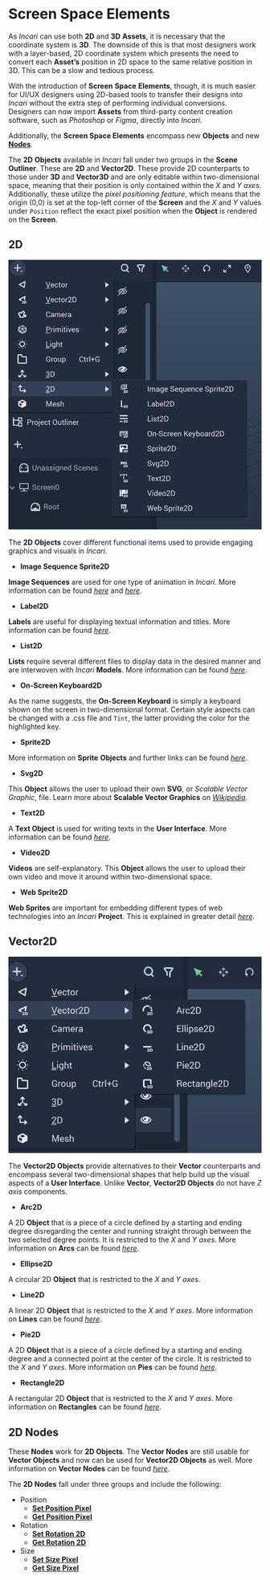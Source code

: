 # Screen Space Elements

As _Incari_ can use both **2D** and **3D** **Assets**, it is necessary that the coordinate system is **3D**. The downside of this is that most designers work with a layer-based, 2D coordinate system which presents the need to convert each **Asset’s** position in 2D space to the same relative position in 3D. This can be a slow and tedious process.

With the introduction of **Screen** **Space** **Elements**, though, it is much easier for UI/UX designers using 2D-based tools to transfer their designs into _Incari_ without the extra step of performing individual conversions. Designers can now import **Assets** from third-party content creation software, such as _Photoshop_ or _Figma_, directly into _Incari_.

Additionally, the **Screen Space Elements** encompass new **Objects** and new [**Nodes**](https://docs.incari.com/incari-studio/v/2021.3-unreleased/getting-started/scene-objects/screen-space-elements#2d-nodes).

The **2D** **Objects** available in _Incari_ fall under two groups in the **Scene Outliner**. These are **2D** and **Vector2D**. These provide 2D counterparts to those under **3D** and **Vector3D** and are only editable within two-dimensional space, meaning that their position is only contained within the _X_ and _Y_ _axes_. Additionally, these utilize the _pixel positioning feature_, which means that the origin \(0,0\) is set at the top-left corner of the **Screen** and the _X_ and _Y_ values under `Position` reflect the exact pixel position when the **Object** is rendered on the **Screen**.

## 2D

![2D Objects](../../.gitbook/assets/2Delements.png)

The **2D Objects** cover different functional items used to provide engaging graphics and visuals in _Incari_.

* **Image Sequence Sprite2D** 

**Image Sequences** are used for one type of animation in _Incari_. More information can be found [_here_](https://docs.incari.com/incari-studio/demo-projects/4-methods-of-animation#3-image-sequence) and [_here_](../../modules/image-sequence-editor.md).

* **Label2D**

**Labels** are useful for displaying textual information and titles. More information can be found [_here_](../../toolbox/incari/vector/label/).

* **List2D**

**Lists** require several different files to display data in the desired manner and are interwoven with _Incari_ **Models**. More information can be found [_here_](list-widget.md).

* **On-Screen Keyboard2D**

As the name suggests, the **On-Screen Keyboard** is simply a keyboard shown on the screen in two-dimensional format. Certain style aspects can be changed with a .css file and `Tint`, the latter providing the color for the highlighted key.

* **Sprite2D**

More information on **Sprite** **Objects** and further links can be found [_here_](sprite.md).

* **Svg2D**

This **Object** allows the user to upload their own **SVG**, or _Scalable Vector Graphic_, file. Learn more about **Scalable Vector Graphics** on [_Wikipedia_](https://en.wikipedia.org/wiki/Scalable_Vector_Graphics).

* **Text2D**

A **Text Object** is used for writing texts in the **User Interface**. More information can be found [_here_](text.md).

* **Video2D**

**Videos** are self-explanatory. This **Object** allows the user to upload their own video and move it around within two-dimensional space.

* **Web Sprite2D**

**Web Sprites** are important for embedding different types of web technologies into an _Incari_ **Project**. This is explained in greater detail [_here_](https://docs.incari.com/incari-studio/v/2021.3-unreleased/getting-started/scene-objects/web-sprite).

## Vector2D

![Vector2D Objects](../../.gitbook/assets/2Dvectorelements.png)

The **Vector2D Objects** provide alternatives to their **Vector** counterparts and encompass several two-dimensional shapes that help build up the visual aspects of a **User Interface**. Unlike **Vector**, **Vector2D Objects** do not have _Z_ _axis_ components.

* **Arc2D**

A 2D **Object** that is a piece of a circle defined by a starting and ending degree disregarding the center and running straight through between the two selected degree points. It is restricted to the _X_ and _Y_ _axes_. More information on **Arcs** can be found [_here_](../../toolbox/incari/vector/arc/).

* **Ellipse2D**

A circular 2D **Object** that is restricted to the _X_ and _Y_ _axes_.

* **Line2D**

A linear 2D **Object** that is restricted to the _X_ and _Y_ _axes_. More information on **Lines** can be found [_here_](../../toolbox/incari/vector/line/).

* **Pie2D**

A 2D **Object** that is a piece of a circle defined by a starting and ending degree and a connected point at the center of the circle. It is restricted to the _X_ and _Y_ _axes_. More information on **Pies** can be found [_here_](../../toolbox/incari/vector/pie/).

* **Rectangle2D**

A rectangular 2D **Object** that is restricted to the _X_ and _Y_ _axes_. More information on **Rectangles** can be found [_here_](../../toolbox/incari/vector/rectangle/).

## 2D Nodes

These **Nodes** work for **2D Objects**. The **Vector Nodes** are still usable for **Vector Objects** and now can be used for **Vector2D Objects** as well. More information on **Vector Nodes** can be found [_here_](../../toolbox/incari/vector/).

The **2D Nodes** fall under three groups and include the following:

* Position
  * [**Set Position Pixel**](../../toolbox/incari/object/set-position-pixel.md)
  * [**Get Position Pixel**](../../toolbox/incari/object/get-position-pixel.md)
* Rotation
  * [**Set Rotation 2D**](../../toolbox/incari/object/set-rotation-pixel.md)
  * [**Get Rotation 2D**](../../toolbox/incari/object/get-rotation-pixel.md)
* Size
  * [**Set Size Pixel**](../../toolbox/incari/object/set-size-pixel.md)
  * [**Get Size Pixel**](../../toolbox/incari/object/get-size-pixel.md)

